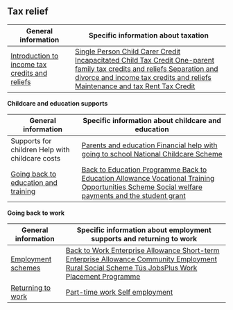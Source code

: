 ##  Tax relief

**General information** |  **Specific information about taxation**  
---|---  
[ Introduction to income tax credits and reliefs ](../../../../en/money-and-tax/tax/income-tax-credits-and-reliefs/introduction-to-income-tax-credits-and-reliefs/) |  [ Single Person Child Carer Credit ](../../../../en/money-and-tax/tax/income-tax-credits-and-reliefs/one-parent-family-tax-credits-and-reliefs/) [ Incapacitated Child Tax Credit ](../../../../en/money-and-tax/tax/tax-credits-and-reliefs-for-people-with-disabilities/incapacitated-child-tax-credit/) [ One-parent family tax credits and reliefs ](../../../../en/money-and-tax/tax/income-tax-credits-and-reliefs/one-parent-family-tax-credits-and-reliefs/) [ Separation and divorce and income tax credits and reliefs ](../../../../en/money-and-tax/tax/income-tax-credits-and-reliefs/sep-divorce-income-tax/) [ Maintenance and tax ](../../../../en/money-and-tax/tax/income-tax-credits-and-reliefs/maintenance-and-tax/) [ Rent Tax Credit ](../../../../en/money-and-tax/tax/housing-taxes-and-reliefs/rent-tax-credit/)  
  
**Childcare and education supports**

**General information** |  **Specific information about childcare and education**  
---|---  
Supports for children  Help with childcare costs  |  [ Parents and education ](../../../../en/education/the-irish-education-system/parents-and-education/) [ Financial help with going to school ](../../../../en/education/primary-and-post-primary-education/educational-supports/school-books-scheme/) [ National Childcare Scheme ](../../../../en/education/pre-school-education-and-childcare/national-childcare-scheme/)  
[ Going back to education and training ](../../../../en/education/returning-to-education/sources-of-information-on-returning-to-education/) |  [ Back to Education Programme ](../../../../en/social-welfare/social-welfare-payments/back-to-education/back-to-education-programme/) [ Back to Education Allowance ](../../../../en/social-welfare/social-welfare-payments/back-to-education/back-to-education-allowance/) [ Vocational Training Opportunities Scheme ](../../../../en/education/returning-to-education/vocational-training-opportunities-scheme/) [ Social welfare payments and the student grant ](../../../../en/social-welfare/social-welfare-payments/back-to-education/social-welfare-payments-and-the-student-maintenance-grant-for-the-2010-11-academic-year/)  
  
**Going back to work**

**General information** |  **Specific information about employment supports and returning to work**  
---|---  
[ Employment schemes ](../../../../en/employment/unemployment-and-redundancy/employment-support-schemes/schemes-to-support-employment/) |  [ Back to Work Enterprise Allowance ](../../../../en/social-welfare/social-welfare-payments/social-welfare-payments-and-work/back-to-work-enterprise-allowance/) [ Short-term Enterprise Allowance ](../../../../en/social-welfare/social-welfare-payments/social-welfare-payments-and-work/short-term-enterprise-allowance/) [ Community Employment ](../../../../en/employment/unemployment-and-redundancy/employment-support-schemes/community-employment-scheme/) [ Rural Social Scheme ](../../../../en/social-welfare/social-welfare-payments/farming-and-fishing/rural-social-scheme/) [ Tús ](../../../../en/employment/unemployment-and-redundancy/employment-support-schemes/tus/) [ JobsPlus ](../../../../en/employment/unemployment-and-redundancy/employment-support-schemes/jobsplus/) [ Work Placement Programme ](../../../../en/employment/unemployment-and-redundancy/employment-support-schemes/work-placement-experience-programme/)  
[ Returning to work ](../../../../en/employment/starting-work-and-changing-job/training-and-looking-for-work/return-to-work/) |  [ Part-time work ](../../../../en/employment/types-of-employment/employment-rights-of-part-time-workers/) [ Self employment ](../../../../en/employment/types-of-employment/self-employment/self-employment-as-an-individual/)  
  